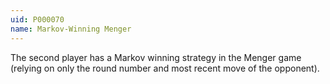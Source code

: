 ```yaml
---
uid: P000070
name: Markov-Winning Menger
---
```

The second player has a Markov winning strategy in the Menger game (relying on only the round number and most recent move of the opponent).

